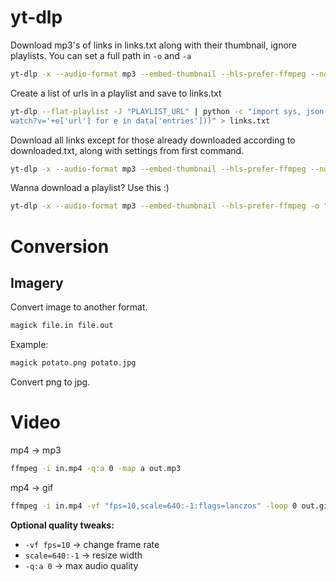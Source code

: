 # yt-dlp
Download mp3's of links in links.txt along with their thumbnail, ignore playlists. You can set a full path in `-o` and `-a`
```bash
yt-dlp -x --audio-format mp3 --embed-thumbnail --hls-prefer-ffmpeg --no-playlist -o "~/Music/%(uploader)s - %(title)s.%(ext)s" -a "./links.txt"
```
Create a list of urls in a playlist and save to links.txt
```bash
yt-dlp --flat-playlist -J "PLAYLIST_URL" | python -c "import sys, json; data=json.load(sys.stdin); print('\n'.join('https://www.youtube.com/  
watch?v='+e['url'] for e in data['entries']))" > links.txt
```
Download all links except for those already downloaded according to downloaded.txt, along with settings from first command.
```bash
yt-dlp -x --audio-format mp3 --embed-thumbnail --hls-prefer-ffmpeg --no-playlist -o "~/Music/%(uploader)s - %(title)s.%(ext)s" -a "./links.txt" --download-archive "downloaded.txt"
```
Wanna download a playlist? Use this :)
```bash
yt-dlp -x --audio-format mp3 --embed-thumbnail --hls-prefer-ffmpeg -o "~/Music/%(uploader)s - %(title)s.%(ext)s" --download-archive "~/Music/existing.txt" "PLAYLIST_URL"
```
# Conversion
## Imagery
Convert image to another format.
```bash
magick file.in file.out
```
Example:
```bash
magick potato.png potato.jpg
```
Convert png to jpg.
# Video
mp4 → mp3
```bash
ffmpeg -i in.mp4 -q:a 0 -map a out.mp3
```
mp4 → gif
```bash
ffmpeg -i in.mp4 -vf "fps=10,scale=640:-1:flags=lanczos" -loop 0 out.gif
```
**Optional quality tweaks:**
- `-vf fps=10` → change frame rate
- `scale=640:-1` → resize width
- `-q:a 0` → max audio quality
